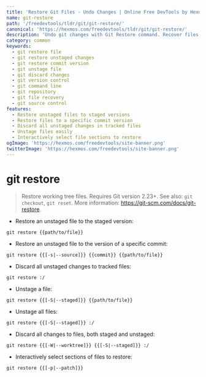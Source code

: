 ```yaml
---
title: 'Restore Git Files - Undo Changes | Online Free DevTools by Hexmos'
name: git-restore
path: '/freedevtools/tldr/git/git-restore/'
canonical: 'https://hexmos.com/freedevtools/tldr/git/git-restore/'
description: 'Undo git changes with Git Restore command. Recover files, unstage modifications, and discard changes quickly. Free online tool, no registration required.'
category: common
keywords:
  - git restore file
  - git restore unstaged changes
  - git restore commit version
  - git unstage file
  - git discard changes
  - git version control
  - git command line
  - git repository
  - git file recovery
  - git source control
features:
  - Restore unstaged files to staged versions
  - Restore files to a specific commit version
  - Discard all unstaged changes in tracked files
  - Unstage files easily
  - Interactively select file sections to restore
ogImage: 'https://hexmos.com/freedevtools/site-banner.png'
twitterImage: 'https://hexmos.com/freedevtools/site-banner.png'
---
```


# git restore

> Restore working tree files. Requires Git version 2.23+.
> See also: `git checkout`, `git reset`.
> More information: <https://git-scm.com/docs/git-restore>.

- Restore an unstaged file to the staged version:

`git restore {{path/to/file}}`

- Restore an unstaged file to the version of a specific commit:

`git restore {{[-s|--source]}} {{commit}} {{path/to/file}}`

- Discard all unstaged changes to tracked files:

`git restore :/`

- Unstage a file:

`git restore {{[-S|--staged]}} {{path/to/file}}`

- Unstage all files:

`git restore {{[-S|--staged]}} :/`

- Discard all changes to files, both staged and unstaged:

`git restore {{[-W|--worktree]}} {{[-S|--staged]}} :/`

- Interactively select sections of files to restore:

`git restore {{[-p|--patch]}}`
